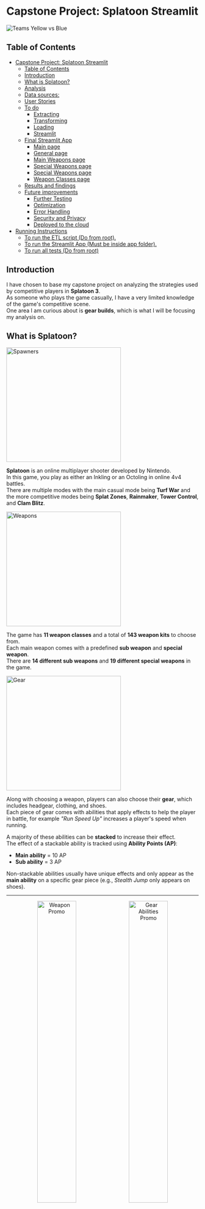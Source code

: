 # Capstone Project: Splatoon Streamlit  

<img src="docs/S3_art_3D_teams_yellow_vs_blue.png" alt="Teams Yellow vs Blue"/>

## Table of Contents

- [Capstone Project: Splatoon Streamlit](#capstone-project-splatoon-streamlit)
  - [Table of Contents](#table-of-contents)
  - [Introduction](#introduction)
  - [What is Splatoon?](#what-is-splatoon)
  - [Analysis](#analysis)
  - [Data sources:](#data-sources)
  - [User Stories](#user-stories)
  - [To do](#to-do)
    - [Extracting](#extracting)
    - [Transforming](#transforming)
    - [Loading](#loading)
    - [Streamlit](#streamlit)
  - [Final Streamlit App](#final-streamlit-app)
    - [Main page](#main-page)
    - [General page](#general-page)
    - [Main Weapons page](#main-weapons-page)
    - [Special Weapons page](#special-weapons-page)
    - [Special Weapons page](#special-weapons-page-1)
    - [Weapon Classes page](#weapon-classes-page)
  - [Results and findings](#results-and-findings)
  - [Future improvements](#future-improvements)
    - [Further Testing](#further-testing)
    - [Optimization](#optimization)
    - [Error Handling](#error-handling)
    - [Security and Privacy](#security-and-privacy)
    - [Deployed to the cloud](#deployed-to-the-cloud)
- [Running Instructions](#running-instructions)
    - [To run the ETL script (Do from root).](#to-run-the-etl-script-do-from-root)
    - [To run the Streamlit App (Must be inside app folder).](#to-run-the-streamlit-app-must-be-inside-app-folder)
    - [To run all tests (Do from root)](#to-run-all-tests-do-from-root)


## Introduction

I have chosen to base my capstone project on analyzing the strategies used by competitive players in **Splatoon 3**.  
As someone who plays the game casually, I have a very limited knowledge of the game's competitive scene.  
One area I am curious about is **gear builds**, which is what I will be focusing my analysis on.



## What is Splatoon?

<img src="docs/S3_first_twitter_preview_-_spawners.jpg" alt="Spawners" width="300"/>

**Splatoon** is an online multiplayer shooter developed by Nintendo.  
In this game, you play as either an Inkling or an Octoling in online 4v4 battles.  
There are multiple modes with the main casual mode being **Turf War** and the more competitive modes being **Splat Zones**, **Rainmaker**, **Tower Control**, and **Clam Blitz**.

<img src="docs/2.png" alt="Weapons" width="300"/>

The game has **11 weapon classes** and a total of **143 weapon kits** to choose from.  
Each main weapon comes with a predefined **sub weapon** and **special weapon**.  
There are **14 different sub weapons** and **19 different special weapons** in the game.

<img src="docs/1.png" alt="Gear" width="300"/>

Along with choosing a weapon, players can also choose their **gear**, which includes headgear, clothing, and shoes.  
Each piece of gear comes with abilities that apply effects to help the player in battle, for example *"Run Speed Up"* increases a player's speed when running.

A majority of these abilities can be **stacked** to increase their effect.  
The effect of a stackable ability is tracked using **Ability Points (AP)**:  
- **Main ability** = 10 AP  
- **Sub ability** = 3 AP  

Non-stackable abilities usually have unique effects and only appear as the **main ability** on a specific gear piece (e.g., *Stealth Jump* only appears on shoes).

---

<p align="center">
  <img src="docs/S3_Splatfest_World_Premiere_Weapon_promo.jpg" alt="Weapon Promo" width="45%" style="display: inline-block; margin-right: 10px;">
  <img src="docs/S3_Gear_Abilities_promo.jpg" alt="Gear Abilities Promo" width="45%" style="display: inline-block;">
</p>

---


## Analysis

My goal of this project is to perform analysis based on gear builds made by players. Gear builds are the set of gear a player designs with abilities suited for a specific weapon (with some also designed with certain game modes in mind). Different weapons have different strengths and weaknesses thus encouraging different play styles, this leads competitive players to create builds accordingly. For example having more ink saver main for weapons that run out of ink quickly. 

I will be focusing on analyzing the difference between gear builds used for different weapons (as well as between classes, subs and specials). I will be using the website sendou.ink as competitive players often use it to share their personal gear builds alongside what modes and weapons they use them for. I will also be using data from inkepedia to further enrich the build data collected from sendou. 

Examples of analytical questions I would like to answer by the end of the project:
- "What abilities should I use when playing my favorite weapon, the Dapple Dualies?"
- "what weapon class uses the most swim speed up?"
- "How much do builds differ between variants of the same weapon (same main but different sub and special)?

## Data sources:

[**sendou.ink**](https://sendou.ink)  
> "sendou.ink is a Splatoon resource website created by Sendou and others, and features tiering for higher-level competitive players, upcoming events, rotations, Splatoon gear builds and analysis, and more."  
> — [splatoonwiki.org](https://splatoonwiki.org/wiki/Competitive:Sendou#:~:text=ink,builds%20and%20analysis%2C%20and%20more.)

[**Inkepedia**](https://splatoonwiki.org/wiki/Main_Page)  
> A wiki made by fans which contains resources such as images and further information on individual weapons.




## User Stories

- **As a user**,  
  I want the app to gracefully handle network errors,  
  *so that it does not crash when loading images, for example.*

- **As a user**,  
  I want the extracted data that describes each weapon to be up-to-date,  
  *so that I can ensure the information stays accurate with future game updates.*

- **As a user**,  
  I want the data to exclude any repeated entries (such as weapon reskins),  
  *so that the dataset remains concise.*

- **As a user**,  
  I want the data to exclude builds consisting entirely of the same ability,  
  *so that the results aren't skewed by impractical builds.*

- **As a user**,  
  I want to be able to filter builds by weapon, weapon class, sub, and special,  
  *so that I can view commonly recommended abilities for each.*

- **As a user**,  
  I want to be able to filter builds by game mode,  
  *so that I can identify popular abilities per mode.*

- **As a user**,  
  I want to view visualizations for each weapon,  
  *so that I can easily spot correlations between weapons and frequently used abilities.*

## To do
### Extracting
1. Web scraping Sendou for weapon builds and store as a pandas data frame
    - should include columns for the main weapon name, the abilities used (mains and subs) and game modes
2. Web scraping Inkepedia for weapon details and store as multiple pandas data frames
    - one should include columns for main weapon name, sub weapon, special weapon, weapon class, special points
    - separate data frames for storing images for main weapons, weapon classes, sub weapons and special weapons 
    - separate data frame for storing ability images
3. These two data frames are to be combined during the data transformation stage
### Transforming
1. Cleaning
   - Remove impractical weapon builds, such as those which are of only one type of ability
   - for builds have 0 game modes listed, fill the missing values by making the builds generic to all modes 
   - Remove weapon repeats (weapons which are reskins of other weapons)
2. Standardize
   - Convert special points to numeric values
3. Aggregate
   - Change representation of abilities in the dataframe from Mains and Subs to individual ability columns
   - For trackable abilities calculate the APs
   - Calculate means for abilities across all builds
   - Calcualte means for abilities grouped by Weapon, Sub Weapon, Special Weapon and Weapon Class
   - Calculate total builds for different modes (also group by weapon)
4. Enrich
   - Add the weapon details to each weapon build
   - also add image urls for each weapon (main, sub, special and weapon class) 
### Loading
1. Produce output csvs for
    - Weapon builds
    - Weapon details
    - Any data frames created using aggregates

### Streamlit
1. Have a main page that filters by main weapon
2. Have filters fo different weapon classes, sub weapons, special weapons and modes
3. Display a bar chart for most common sub abilities and main abilities
4. Display a pie chart of game mode spread for a weapon (general vs mode specific)

If I have time I would also like to do some analysis on idividual abilities:
- what class/main weapon does each ability appear the most in
- If a build already has a main of one type of ability what is it most likely to be paired with (e.g. itself or a different one?)
- What are the most commonly used main abilities for headgear, clothing and shoes (to see the use of gear exclusive abilities)

## Final Streamlit App
I have created a streamlit app with the following:
### Main page 
- start page with title and side bar to move to other pages
### General page
- Displays the total number of builds
- 2 bar graphs describing the average build across all weapons
- The first detailing the average AP for each stackable ability
- The second detailing the percentage of builds that include each non-stackable ability
### Main Weapons page
- Allow you to filter build data by main weapon
- Can also filter by class to find weapons easier
- Shows general stats for that main weapon (Class, Sub Weapon, Special Weapon, Special Points, number of builds)
- Image of the main weapon, its sub and special
- 2 bar graphs same as in general page but they now change with weapon filtering to reflect the average build of that weapon
- Pie charts to show distribution of modes that builds were made for (How many include a specific mode, How many were only designed for a specific mode and how many modes were included)
### Special Weapons page
- Allow you to filter build data by special weapon
- Displays how many weapons use the special and how many builds too
- Shows an image of the special weapon icon
- 2 bar graphs same as in general but they now change with special weapon filtering, showing differences in averages based on special
### Special Weapons page
- Allow you to filter build data by sub weapon
- Displays how many weapons use the sub weapon and how many builds too
- Shows an image of the sub weapon icon
- 2 bar graphs same as in general but they now change with sub weapon filtering, showing differences in averages based on sub
### Weapon Classes page
- Allow you to filter build data by weapon class
- Displays how many weapons are the class
- Shows an image of the weapon class icon
- 2 bar graphs same as in general but they now change with weapon class filtering, showing differences in averages based on class

## Results and findings
Using this app the 3 questions I proposed at the beginning can be answered.
> Q1: **What abilities should I use when playing my favorite weapon, the Dapple Dualies?** 
 
By filtering on the main weapons page we can see that, for the dapple dualies, the abilities with the highest means for APs are
  - Sub Power Up (about 3 subs used on average per build)
  - Special Charge Up (about 2 subs used on average per build)
  - Quick Respawn (about 2 subs used on build per build)

and the two most used primary only abilities are

  - Stealth jump (63% of builds use it)
  - Comeback (56% of builds use it)
  
By looking at the averages for the dualie class we see that it is common for Quick Respawn, Stealth jump and Comeback to be used. However Special charge and sub power up are not nearly as popular overall. This is likely due to the dualies weapon kit of squid beacon and taticooler which greatly benefit from these abilities to work at their best. 

> Q3: **what weapon class uses the most swim speed up?**

Filtering by weapon class, we find that the classes that use the most swim speed up on average are

- Roller (about 1 main used per build)
- Brush (about 3 subs used per build)
- Charger (about 3 subs used per build)

Both roller and brush builds heavily favour swim speed over run speed this is because these weapons already have a fast means to run around (by rolling). Both Rollers and chargers mainly get around by inking a long path in front of them, making the additional swim speed up necessary for traveling long distances.

> Q2: **How much do builds differ between variants of the same weapon (same main but different sub and special)?**

A majority of weapons have very similar builds independent of what sub and special they have, though there are some notable differences relating to the sub and special, such as amount of sub power up, ink saver (sub), special power up and special charge up. An example is that when filtering builds by special weapon, weapons with tenta missiles tend to use much more special charge up than the average weapon. This is because as the special is one of the bests in the game.

## Future improvements
### Further Testing
Due to time constraints, I was only able to write unit tests for the extract portion of the project. Given more time I would like to write more unit tests for loading and component tests for transforming. Also some tests for functions used in the streamlit app.
### Optimization  
The ETL process already takes a fairly long time (about 10 minutes or more) to run. The longest part is the extraction as I am doing this by web scraping, as the websites used do not have APIs. To improve the speed of this I could implement parallel processing to process multiple pages at once. Could also refine the code to be more efficient with how data is obtained as currently a lot of loops are used and unnecessary pages accessed. For the transform part, in the event of the dataset increasing in size using pandas and CSVs may not be the best. I could switch to using pyspark instead of pandas and utilize pickling for loading dataframes.
### Error Handling
Currently my code has some tests which utilize error handling, for example tests for checking if a request to a website returns a 200 status code if not display and error. However this is an area which could be greatly improved on. Increasing the use of try and except blocks would help to prevent unknown errors from occurring, for example specifying if the error with loading is a file not found error. With logging this identification of errors would be easier and given how long the ETL process may take for larger datasets leaving the code to run with a logger would be a good idea.
### Security and Privacy
As I obtained the data from web scraping it is important to not scrape user data. The site I scraped from has the option for logging in via discord. This allows the developer(s) of sendou.ink to access to your username, email and more. Each build also comes with the discord username of the player who submitted it. While I did not include this data or anything similar in my project, I should either avoid collecting it or ensure that the data stored securely and that the storage of the data is legal.
### Deployed to the cloud
If this project was to be adapted to be in a cloud environment services such as AWS Glue and/or Lambda could be used to run the ETL. Amazon S3 could be used for storage of CSVs but also of high quality images to reduce the time taken to access the urls perhaps. Could also switch from using CSVs to database storage with the use Amazon Athena for SQL queries


# Running Instructions
### To run the ETL script (Do from root). 
```bash
run_etl dev
```

This will start the ETL process of web scraping and producing CSVs. These CSVs will be stored in file called Data.



### To run the Streamlit App (Must be inside app folder).

```bash
streamlit run main.py
```
 Data needed for the streamlit app are the CSVs created and located in the data folder (in the root) by the ETL script and the additional images/gifs stored in the data folder (in the app)



### To run all tests (Do from root)

```bash
run_tests all
```

